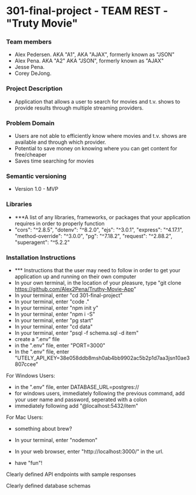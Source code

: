 # 301-final-project - TEAM REST - "Truty Movie"

### Team members
 - Alex Pedersen. AKA "A1", AKA "AJAX", formerly known as "JSON"
 - Alex Pena. AKA "A2" AKA "JSON", formerly known as "AJAX"
 - Jesse Pena. 
 - Corey DeJong.

### Project Description
 - Application that allows a user to search for movies and t.v. shows to provide results through multiple streaming providers.

### Problem Domain
 - Users are not able to efficiently know where movies and t.v. shows are available and through which provider.
 - Potential to save money on knowing where you can get content for free/cheaper​
 - Saves time searching for movies

### Semantic versioning
 - Version 1.0 - MVP

### Libraries
 - ***A list of any libraries, frameworks, or packages that your application requires in order to properly function
 -  "cors": "^2.8.5",
    "dotenv": "^8.2.0",
    "ejs": "^3.0.1",
    "express": "^4.17.1",
    "method-override": "^3.0.0",
    "pg": "^7.18.2",
    "request": "^2.88.2",
    "superagent": "^5.2.2"

### Installation Instructions    
 - *** Instructions that the user may need to follow in order to get your application up and running on their own computer
 - In your own terminal, in the location of your pleasure, type "git clone https://github.com/Alex2Pena/Truthy-Movie-App"
 - In your terminal, enter "cd 301-final-project"
 - In your terminal, enter "code ."
 - In your terminal, enter "npm init y"
 - In your terminal, enter "npm i -S"
 - In your terminal, enter "pg start"
 - In your terminal, enter "cd data"
 - In your terminal, enter "psql -f schema.sql -d item"
 - create a ".env" file
 - in the ".env" file, enter "PORT=3000"
 - In the ".env" file, enter "UTELY_API_KEY=38e058ddb8msh0ab4bb9902ac5b2p1d7aa3jsn10ae3807ccee"

 For Windows Users:
 - in the ".env" file, enter DATABASE_URL=postgres://
 - for windows users, immediately following the previous command, add your user name and password, seperated with a colon
 - immediately following add "@localhost:5432/item"

 For Mac Users:
 - something about brew?


 - In your terminal, enter "nodemon"
 - In your web browser, enter "http://localhost:3000/" in the url.
 - have "fun"!



Clearly defined API endpoints with sample responses

Clearly defined database schemas
